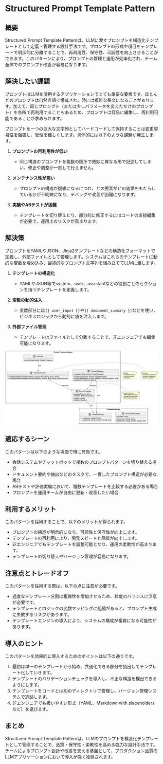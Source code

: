 # Structured Prompt Template Pattern

## 概要

Structured Prompt Template Patternは、LLMに渡すプロンプトを構造化テンプレートとして定義・管理する設計手法です。プロンプトの形式や項目をテンプレートで明示的に分離することで、再利用性、保守性、可読性を向上させることができます。このパターンにより、プロンプトの管理と運用が効率化され、チーム全体でのプロンプト改善が容易になります。

## 解決したい課題

プロンプトはLLMを活用するアプリケーションでとても重要な要素です。ほとんどのプロンプトは自然言語で構成され、時には複雑な長文になることがあります。加えて、同じプロンプト（または少しパラメータを変えただけのプロンプト）を各所で再利用することもあるため、プロンプトは容易に編集し、再利用可能であることが求められます。

プロンプトを一つの巨大な文字列としてハードコードして保持することは変更容易性を阻害し、管理を難しくします。具体的には以下のような課題が発生します。

1. **プロンプトの再利用性が低い**
   - 同じ構造のプロンプトを複数の箇所で微妙に異なる形で記述してしまい、修正や調整が一貫して行えません。

2. **メンテナンス性が悪い**
   - プロンプトの構成が複雑になるにつれ、どの要素がどの効果をもたらしているかが不明瞭になり、デバッグや改善が困難になります。

3. **実験やABテストが困難**
   - テンプレートを切り替えたり、部分的に修正するにはコードの直接編集が必要で、運用上のリスクが高まります。

## 解決策

プロンプトをYAMLやJSON、Jinja2テンプレートなどの構造化フォーマットで定義し、外部ファイルとして管理します。システムはこれらのテンプレートに動的な変数を埋め込み、最終的なプロンプト文字列を組み立ててLLMに渡します。

1. **テンプレートの構造化**
   - YAMLやJSON等でsystem、user、assistantなどの役割ごとのセクションを持つテンプレートを定義します。

2. **変数の動的注入**
   - 変数部分には`{{ user_input }}`や`{{ document_summary }}`などを使い、ビジネスロジックから動的に値を注入します。

3. **外部ファイル管理**
   - テンプレートはファイルとして分離することで、非エンジニアでも編集可能になります。

![img](./uml/images/structured_prompt_template_pattern.png)

## 適応するシーン

このパターンは以下のような場面で特に有効です。

- 会話システムやチャットボットで複数のプロンプトパターンを切り替える場合
- ドキュメント要約や抽出などのタスクで、一貫したプロンプト構造が必要な場合
- ABテストや評価実験において、複数テンプレートを比較する必要がある場合
- プロンプトを運用チームが自由に更新・改善したい場合

## 利用するメリット

このパターンを採用することで、以下のメリットが得られます。

- プロンプトの構造が明示的になり、可読性と保守性が向上します。
- テンプレートの再利用により、開発スピードと品質が向上します。
- 非エンジニアでもテンプレートを調整可能となり、運用の柔軟性が高まります。
- テンプレートの切り替えやバージョン管理が容易になります。

## 注意点とトレードオフ

このパターンを採用する際は、以下の点に注意が必要です。

- 過度なテンプレート分割は複雑性を増加させるため、粒度のバランスに注意が必要です。
- テンプレートとロジックの変数マッピングに齟齬があると、プロンプト生成に失敗するリスクがあります。
- テンプレートエンジンの導入により、システムの構成が複雑になる可能性があります。

## 導入のヒント

このパターンを効果的に導入するためのポイントは以下の通りです。

1. 最初は単一のテンプレートから始め、共通化できる部分を抽出してテンプレート化していきます。
2. テンプレートのバリデーションチェックを導入し、不正な構造を検出できるようにします。
3. テンプレートをコードとは別のディレクトリで管理し、バージョン管理システムで追跡します。
4. 非エンジニアでも扱いやすい形式（YAML、Markdown with placeholdersなど）を選びます。

## まとめ

Structured Prompt Template Patternは、LLMのプロンプトを構造化テンプレートとして管理することで、品質・保守性・柔軟性を高める強力な設計手法です。チームによるプロンプト設計や改善を支える基盤として、プロダクション品質のLLMアプリケーションにおいて導入が強く推奨されます。

